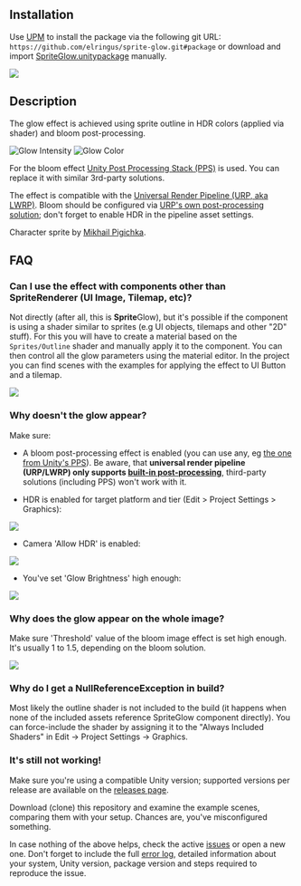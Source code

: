 ## Installation
Use [UPM](https://docs.unity3d.com/Manual/upm-ui.html) to install the package via the following git URL: `https://github.com/elringus/sprite-glow.git#package` or download and import [SpriteGlow.unitypackage](https://github.com/elringus/sprite-glow/raw/master/SpriteGlow.unitypackage) manually.

![](https://i.gyazo.com/b54e9daa9a483d9bf7f74f0e94b2d38a.gif)

## Description
The glow effect is achieved using sprite outline in HDR colors (applied via shader) and bloom post-processing.

![Glow Intensity](https://i.gyazo.com/698f7d444d334b41657f056fb1ac94c7.gif) 
![Glow Color](https://i.gyazo.com/c8f8ec8a276aa4781b52732c521691db.gif)

For the bloom effect [Unity Post Processing Stack (PPS)](https://github.com/Unity-Technologies/PostProcessing) is used. You can replace it with similar 3rd-party solutions.

The effect is compatible with the [Universal Render Pipeline (URP, aka LWRP)](https://docs.unity3d.com/Packages/com.unity.render-pipelines.universal@latest). Bloom should be configured via [URP's own post-processing solution](https://docs.unity3d.com/Packages/com.unity.render-pipelines.universal@7.1/manual/integration-with-post-processing.html); don't forget to enable HDR in the pipeline asset settings.

Character sprite by [Mikhail Pigichka](https://www.facebook.com/hundewache).

## FAQ

### Can I use the effect with components other than SpriteRenderer (UI Image, Tilemap, etc)?
Not directly (after all, this is **Sprite**Glow), but it's possible if the component is using a shader similar to sprites (e.g UI objects, tilemaps and other "2D" stuff). For this you will have to create a material based on the `Sprites/Outline` shader and manually apply it to the component. You can then control all the glow parameters using the material editor. In the project you can find scenes with the examples for applying the effect to UI Button and a tilemap.

![](https://i.gyazo.com/6c92f315d8a25600bf4ec930c5b7de3e.png)

### Why doesn't the glow appear?

Make sure:

* A bloom post-processing effect is enabled (you can use any, eg [the one from Unity's PPS](https://docs.unity3d.com/Manual/PostProcessing-Bloom.html)). Be aware, that **universal render pipeline (URP/LWRP) only supports [built-in post-processing](https://docs.unity3d.com/Packages/com.unity.render-pipelines.universal@7.1/manual/integration-with-post-processing.html)**, third-party solutions (including PPS) won't work with it.

* HDR is enabled for target platform and tier (Edit > Project Settings > Graphics):

![](https://i.gyazo.com/3523e3174080dce3347874e59539e58c.png)

* Camera 'Allow HDR' is enabled:

![](https://i.gyazo.com/e5f67d94e6ed1e5e3652d6ee52668b85.png)

* You've set 'Glow Brightness' high enough:

![](https://i.gyazo.com/94fe6e143e310a526b3428c6c62b45bf.png)

### Why does the glow appear on the whole image?
Make sure 'Threshold' value of the bloom image effect is set high enough. It's usually 1 to 1.5, depending on the bloom solution.

![](https://i.gyazo.com/bd3961f0efbceddca9c4a077d7b9a6d4.png)

### Why do I get a NullReferenceException in build?
Most likely the outline shader is not included to the build (it happens when none of the included assets reference SpriteGlow component directly). You can force-include the shader by assigning it to the "Always Included Shaders" in Edit -> Project Settings -> Graphics.

### It's still not working!
Make sure you're using a compatible Unity version; supported versions per release are available on the [releases page](https://github.com/elringus/sprite-glow/releases).

Download (clone) this repository and examine the example scenes, comparing them with your setup. Chances are, you've misconfigured something.

In case nothing of the above helps, check the active [issues](https://github.com/elringus/sprite-glow/issues) or open a new one. Don't forget to include the full [error log](https://docs.unity3d.com/Manual/LogFiles.html), detailed information about your system, Unity version, package version and steps required to reproduce the issue. 
